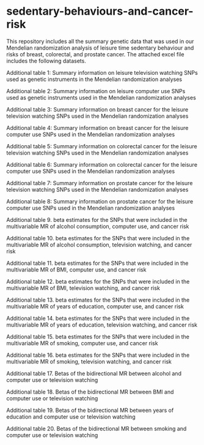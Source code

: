 # sedentary-behaviours-and-cancer-risk
This repository includes all the summary genetic data that was used in our Mendelian randomization analysis of leisure time sedentary behaviour and risks of breast, colorectal, and prostate cancer. The attached excel file includes the following datasets.

Additional table 1: Summary information on leisure television watching SNPs used as genetic instruments in the Mendelian randomization analyses

Additional table 2: Summary information on leisure computer use SNPs used as genetic instruments used in the Mendelian randomization analyses

Additional table 3: Summary information on breast cancer for the leisure television watching SNPs used in the Mendelian randomization analyses

Additional table 4: Summary information on breast cancer for the leisure computer use SNPs used in the Mendelian randomization analyses

Additional table 5: Summary information on colorectal cancer for the leisure television watching SNPs used in the Mendelian randomization analyses

Additional table 6: Summary information on colorectal cancer for the leisure computer use SNPs used in the Mendelian randomization analyses

Additional table 7: Summary information on prostate cancer for the leisure television watching SNPs used in the Mendelian randomization analyses

Additional table 8: Summary information on prostate cancer for the leisure computer use SNPs used in the Mendelian randomization analyses

Additional table 9. beta estimates for the SNPs that were included in the multivariable MR of alcohol consumption, computer use, and cancer risk

Additional table 10. beta estimates for the SNPs that were included in the multivariable MR of alcohol consumption, television watching, and cancer risk

Additional table 11. beta estimates for the SNPs that were included in the multivariable MR of BMI, computer use, and cancer risk

Additional table 12. beta estimates for the SNPs that were included in the multivariable MR of BMI, television watching, and cancer risk

Additional table 13. beta estimates for the SNPs that were included in the multivariable MR of years of education, computer use, and cancer risk

Additional table 14. beta estimates for the SNPs that were included in the multivariable MR of years of education, television watching, and cancer risk

Additional table 15. beta estimates for the SNPs that were included in the multivariable MR of smoking, computer use, and cancer risk

Additional table 16. beta estimates for the SNPs that were included in the multivariable MR of smoking, television watching, and cancer risk

Additional table 17. Betas of the bidirectional MR between alcohol and computer use or television watching

Additional table 18. Betas of the bidirectional MR between BMI and computer use or television watching

Additional table 19. Betas of the bidirectional MR between years of education and computer use or television watching

Additional table 20. Betas of the bidirectional MR between smoking and computer use or television watching
